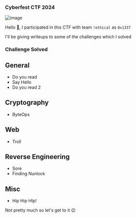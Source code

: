 <h3> Cyberfest CTF 2024 </h3>

![image](https://github.com/h4ckyou/h4ckyou.github.io/assets/127159644/a995235f-ae7c-4340-b0d7-330901a9afc2)

Hello 👋, I participated in this CTF with team `!ethical` as `0x1337`

I'll be giving writeups to some of the challenges which I solved

<h3> Challenge Solved </h3>


## General
- Do you read
- Say Hello
- Do you read 2
  
## Cryptography
- ByteOps

## Web
- Troll

## Reverse Engineering
- Sore
- Finding Nunlock

## Misc
-  Hip Hip HIp!


Not pretty much so let's get to it 😉
